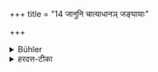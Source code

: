 +++
title = "14 जानुनि चात्याधानञ् जङ्घायाः"

+++

<details><summary>Bühler</summary>

14. And to place one leg crosswise over the knee (of the other),
</details>

<details><summary>हरदत्त-टीका</summary>

## सूत्रम्
जानुनि चाऽत्याधानं जङ्घायाः ॥ १४ ॥  
## टिप्पनी
एकस्मिन् जानुनि इतरस्या जङ्घायाः अत्याधानमवस्थापनं च वर्जयेत् ॥ १४ ॥
</details>
